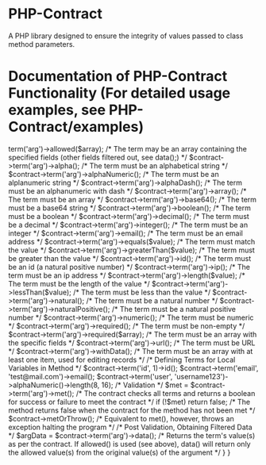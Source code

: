 PHP-Contract
============

A PHP library designed to ensure the integrity of values passed to class method parameters. 



Documentation of PHP-Contract Functionality (For detailed usage examples, see PHP-Contract/examples)
===========================================

<?php

class MyClass {

    public function myMethod($arg){

        $contract = new Contract();
		
		/* Defining Terms (e.g. Method Arguments, Local Variables in Method ) ... arguments are already terms, local variables are not */
        $contract->term('arg')->allowed($array); /* The term may be an array containing the specified fields (other fields filtered out, see data();) */
	    $contract->term('arg')->alpha(); /* The term must be an alphabetical string */
	    $contract->term('arg')->alphaNumeric(); /* The term must be an alplanumeric string */
	    $contract->term('arg')->alphaDash(); /* The term must be an alphanumeric with dash */
	    $contract->term('arg')->array(); /* The term must be an array */
	    $contract->term('arg')->base64(); /* The term must be a base64 string */
	    $contract->term('arg')->boolean(); /* The term must be a boolean */
	    $contract->term('arg')->decimal(); /* The term must be a decimal */
	    $contract->term('arg')->integer(); /* The term must be an integer */
	    $contract->term('arg')->email(); /* The term must be an email address */
	    $contract->term('arg')->equals($value); /* The term must match the value */
	    $contract->term('arg')->greaterThan($value); /* The term must be greater than the value */
	    $contract->term('arg')->id(); /* The term must be an id (a natural positive number) */
	    $contract->term('arg')->ip(); /* The term must be an ip address */
	    $contract->term('arg')->length($value); /* The term must be the length of the value */
	    $contract->term('arg')->lessThan($value); /* The term must be less than the value */
	    $contract->term('arg')->natural(); /* The term must be a natural number */
	    $contract->term('arg')->naturalPositive(); /* The term must be a natural positive number */
	    $contract->term('arg')->numeric(); /* The term must be numeric */
	    $contract->term('arg')->required(); /* The term must be non-empty */
	    $contract->term('arg')->required($array); /* The term must be an array with the specific fields */
	    $contract->term('arg')->url(); /* The term must be URL */
	    $contract->term('arg')->withData(); /* The term must be an array with at least one item, used for editing records  */
		
		/* Defining Terms for Local Variables in Method */
		$contract->term('id', 1)->id();
		$contract->term('email', 'test@mail.com')->email();
		$contract->term('user', 'username123')->alphaNumeric()->length(8, 16);

        /* Validation */
		$met = $contract->term('arg')->met(); /* The contract checks all terms and returns a boolean for success or failure to meet the contract */
		if (!$met) return false; /* The method returns false when the contract for the method has not been met */
		
		$contract->metOrThrow(); /* Equivalent to met(), however, throws an exception halting the program */
		
		/* Post Validation, Obtaining Filtered Data */
		$argData = $contract->term('arg')->data(); /* Returns the term's value(s) as per the contract.  If allowed() is used (see above), data() will return only the allowed value(s) from the original value(s) of the argument */
		
	}
	
}
